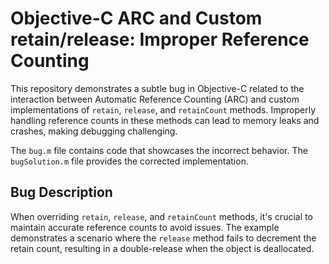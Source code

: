 # Objective-C ARC and Custom retain/release: Improper Reference Counting

This repository demonstrates a subtle bug in Objective-C related to the interaction between Automatic Reference Counting (ARC) and custom implementations of `retain`, `release`, and `retainCount` methods.  Improperly handling reference counts in these methods can lead to memory leaks and crashes, making debugging challenging.

The `bug.m` file contains code that showcases the incorrect behavior. The `bugSolution.m` file provides the corrected implementation.

## Bug Description
When overriding `retain`, `release`, and `retainCount` methods, it's crucial to maintain accurate reference counts to avoid issues. The example demonstrates a scenario where the `release` method fails to decrement the retain count, resulting in a double-release when the object is deallocated.